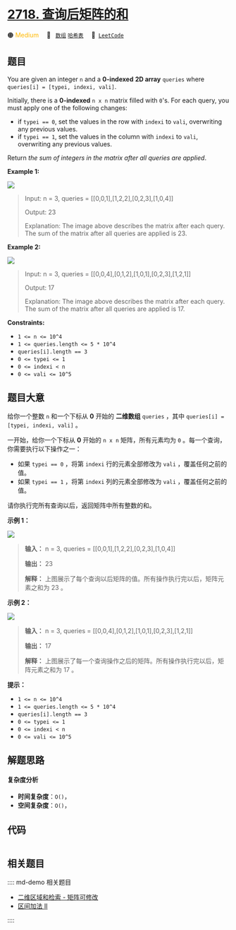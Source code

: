 # [2718. 查询后矩阵的和](https://leetcode.com/problems/sum-of-matrix-after-queries)

🟠 <font color=#ffb800>Medium</font>&emsp; 🔖&ensp; [`数组`](/leetcode/outline/tag/array.md) [`哈希表`](/leetcode/outline/tag/hash-table.md)&emsp; 🔗&ensp;[`LeetCode`](https://leetcode.com/problems/sum-of-matrix-after-queries)


## 题目

You are given an integer `n` and a **0-indexed**  **2D array** `queries` where
`queries[i] = [typei, indexi, vali]`.

Initially, there is a **0-indexed** `n x n` matrix filled with `0`'s. For each
query, you must apply one of the following changes:

  * if `typei == 0`, set the values in the row with `indexi` to `vali`, overwriting any previous values.
  * if `typei == 1`, set the values in the column with `indexi` to `vali`, overwriting any previous values.

Return _the sum of integers in the matrix after all queries are applied_.



**Example 1:**

![](https://assets.leetcode.com/uploads/2023/05/11/exm1.png)

> Input: n = 3, queries = [[0,0,1],[1,2,2],[0,2,3],[1,0,4]]
> 
> Output: 23
> 
> Explanation: The image above describes the matrix after each query. The sum of the matrix after all queries are applied is 23. 

**Example 2:**

![](https://assets.leetcode.com/uploads/2023/05/11/exm2.png)

> Input: n = 3, queries = [[0,0,4],[0,1,2],[1,0,1],[0,2,3],[1,2,1]]
> 
> Output: 17
> 
> Explanation: The image above describes the matrix after each query. The sum of the matrix after all queries are applied is 17.

**Constraints:**

  * `1 <= n <= 10^4`
  * `1 <= queries.length <= 5 * 10^4`
  * `queries[i].length == 3`
  * `0 <= typei <= 1`
  * `0 <= indexi < n`
  * `0 <= vali <= 10^5`


## 题目大意

给你一个整数 `n` 和一个下标从 **0**  开始的 **二维数组**  `queries` ，其中 `queries[i] = [typei,
indexi, vali]` 。

一开始，给你一个下标从 **0**  开始的 `n x n` 矩阵，所有元素均为 `0` 。每一个查询，你需要执行以下操作之一：

  * 如果 `typei == 0` ，将第 `indexi` 行的元素全部修改为 `vali` ，覆盖任何之前的值。
  * 如果 `typei == 1` ，将第 `indexi` 列的元素全部修改为 `vali` ，覆盖任何之前的值。

请你执行完所有查询以后，返回矩阵中所有整数的和。



**示例 1：**

![](https://assets.leetcode.com/uploads/2023/05/11/exm1.png)

> 
> 
> 
> 
> 
> **输入：** n = 3, queries = [[0,0,1],[1,2,2],[0,2,3],[1,0,4]]
> 
> **输出：** 23
> 
> **解释：** 上图展示了每个查询以后矩阵的值。所有操作执行完以后，矩阵元素之和为 23 。
> 
> 

**示例 2：**

![](https://assets.leetcode.com/uploads/2023/05/11/exm2.png)

> 
> 
> 
> 
> 
> **输入：** n = 3, queries = [[0,0,4],[0,1,2],[1,0,1],[0,2,3],[1,2,1]]
> 
> **输出：** 17
> 
> **解释：** 上图展示了每一个查询操作之后的矩阵。所有操作执行完以后，矩阵元素之和为 17 。
> 
> 



**提示：**

  * `1 <= n <= 10^4`
  * `1 <= queries.length <= 5 * 10^4`
  * `queries[i].length == 3`
  * `0 <= typei <= 1`
  * `0 <= indexi < n`
  * `0 <= vali <= 10^5`


## 解题思路

#### 复杂度分析

- **时间复杂度**：`O()`，
- **空间复杂度**：`O()`，

## 代码

```javascript

```

## 相关题目

:::: md-demo 相关题目
- [二维区域和检索 - 矩阵可修改](https://leetcode.com/problems/range-sum-query-2d-mutable)
- [区间加法 II](https://leetcode.com/problems/range-addition-ii)

::::
